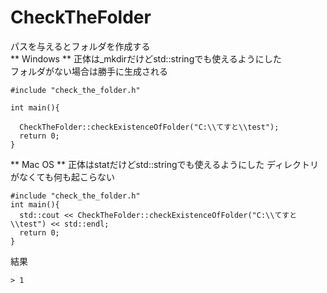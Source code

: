 CheckTheFolder
==============

パスを与えるとフォルダを作成する  
** Windows **
正体は_mkdirだけどstd::stringでも使えるようにした  
フォルダがない場合は勝手に生成される

    #include "check_the_folder.h"
    
    int main(){
    
      CheckTheFolder::checkExistenceOfFolder("C:\\てすと\\test");
      return 0;
    }

** Mac OS **
正体はstatだけどstd::stringでも使えるようにした
ディレクトリがなくても何も起こらない

    #include "check_the_folder.h"
    int main(){
      std::cout << CheckTheFolder::checkExistenceOfFolder("C:\\てすと\\test") << std::endl;
      return 0;
    }
    
結果

    > 1